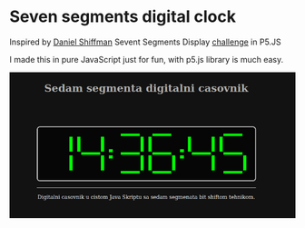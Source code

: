 # Seven segments digital clock

Inspired by [Daniel Shiffman](https://github.com/shiffman) Sevent Segments Display [challenge](https://thecodingtrain.com/CodingChallenges/117-seven-segment.html) in P5.JS

I made this in pure JavaScript just for fun, with p5.js library is much easy.

![Digital Clock](digital-clock.png "picture")

